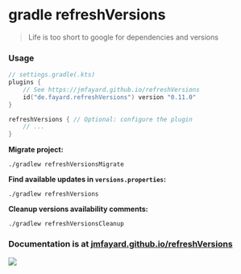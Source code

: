 # gradle refreshVersions

> Life is too short to google for dependencies and versions

### Usage

```kotlin
// settings.gradle(.kts)
plugins {
    // See https://jmfayard.github.io/refreshVersions
    id("de.fayard.refreshVersions") version "0.11.0"
}

refreshVersions { // Optional: configure the plugin
    // ...
}
```

**Migrate project:**

`./gradlew refreshVersionsMigrate`

**Find available updates in `versions.properties`:**

`./gradlew refreshVersions`

**Cleanup versions availability comments:**

`./gradlew refreshVersionsCleanup`

### Documentation is at [jmfayard.github.io/refreshVersions](https://jmfayard.github.io/refreshVersions/)

[![](https://raw.githubusercontent.com/jmfayard/refreshVersions/main/docs/img/screencast.png)](http://www.youtube.com/watch?v=VhYERonB8co "Gradle refreshVersions")
